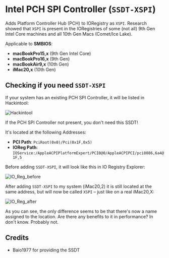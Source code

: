 # Intel PCH SPI Controller (`SSDT-XSPI`)
Adds Platform Controller Hub (PCH) to IORegistry as `XSPI`. Research showed that `XSPI` is present in the IORegistries of some (not all) 9th Gen Intel Core machines and all 10th Gen Macs (Comet/Ice Lake).

Applicable to **SMBIOS**:

- **macBookPro15,x** (9th Gen Intel Core)
- **macBookPro16,x** (9th Gen)
- **macBookAir9,x** (10th Gen)
- **iMac20,x** (10th Gen)

## Checking if you need `SSDT-XSPI` 
If your system has an existing PCH SPI Controller, it will be listed in Hackintool:

![Hackintool](https://user-images.githubusercontent.com/76865553/166139767-1a21a57b-9ea8-419d-82e6-5d1fabdefed5.png)

If the PCH SPI Controller not present, you don't need this SSDT!

It's located at the following Addresses:

- **PCI Path**: `PciRoot(0x0)/Pci(0x1F,0x5)`
- **IOReg Path**: `IOService:/AppleACPIPlatformExpert/PCI0@0/AppleACPIPCI/pci8086,6a4@1F,5` 

Before adding `SSDT-XSPI`, it will look like this in IO Registry Explorer:

![IO_Reg_before](https://user-images.githubusercontent.com/76865553/166139773-b954babc-d26f-42bb-8c1c-1ba5dab1359d.png)

After adding `SSDT-XSPI` to my system (iMac20,2) it is still located at the same address, but will now be called `XSPI` – just like on a real iMac20,X: 

![IO_Reg_after](https://user-images.githubusercontent.com/76865553/166139780-554d5c20-6d92-4003-87fb-3bcc609b6128.png)

As you can see, the only difference seems to be that there's now a name assigned to the location.  Are there any benefits to it in performance? In don't know. Probably not.

## Credits
- Baio1977 for providing the SSDT
